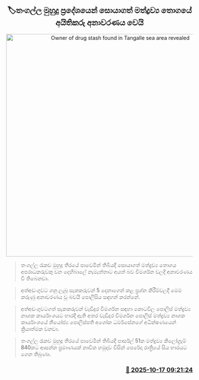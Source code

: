 <p align='center'><b><h2 align='center' title='Owner of drug stash found in Tangalle sea area revealed'>🏷තංගල්ල මුහුදු ප්‍රදේශයෙන් සොයාගත් මත්ද්‍රව්‍ය තොගයේ අයිතිකරු අනාවරණය වෙයි</h2></b></p>
<p align='center'><img src='https://helakuru.sgp1.cdn.digitaloceanspaces.com/esana/images/lib/ice-drags[1].jpg' width='600' alt='Owner of drug stash found in Tangalle sea area revealed'></p>

> තංගල්ල රැකව මුහුදු තීරයේ පාවෙමින් තිබියදී සොයාගත් මත්ද්‍රව්‍ය තොගය අපරාධකරුවකු වන දෙහිබාලේ නැමැත්තාට අයත් බව විමර්ශන වලදී අනාවරණය වී තිබෙනවා.

> අත්අඩංගුවට ගනු ලැබූ සැකකරුවන් 5 දෙනාගෙන් කළ ප්‍රශ්න කිරීම්වලදී මෙම කරුණු අනාවරණය වූ බවයි පොලීසිය සඳහන් කරන්නේ.

> අත්අඩංගුවටගත් සැකකරුවන් වැඩිදුර විමර්ශන සඳහා කොටවිල පොලිස් මත්ද්‍රව්‍ය නාශක කාර්යාංශයට භාරදී ඇති අතර වැඩිදුර විමර්ශන පොලිස් මත්ද්‍රව්‍ය නාශක කාර්යාංශයේ නියෝජ්‍ය පොලිස්පති අශෝක ධර්මසේනගේ අධීක්ෂණයෙන් ක්‍රියාත්මක වනවා.

> තංගල්ල රැකව මුහුදු තීරයේ පාවෙමින් තිබියදී පාර්සල් 51ක මත්ද්‍රව්‍ය කිලෝග්‍රෑම් 840කට ආසන්න ප්‍රමාණයක් නාවික හමුදාව විසින් පෙරේදා රාත්‍රියේ සිය භාරයට ගෙන තිබුණා.



<h3 align='right'><a href='https://www.helakuru.lk/esana/p/114545/'>📅 2025-10-17 09:21:24</a></h3>
